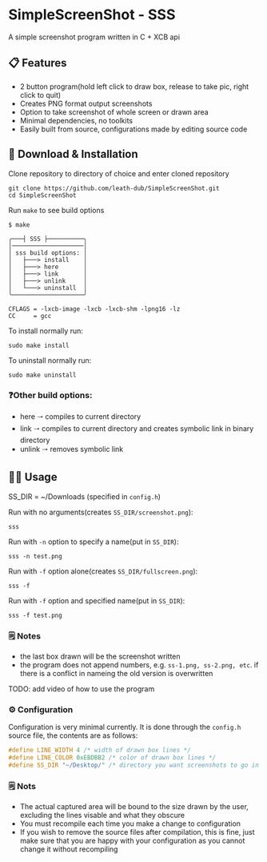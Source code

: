 # SimpleScreenShot - SSS

A simple screenshot program written in C + XCB api

## 📋 Features

+ 2 button program(hold left click to draw box, release to take pic, right click to quit)
+ Creates PNG format output screenshots
+ Option to take screenshot of whole screen or drawn area
+ Minimal dependencies, no toolkits
+ Easily built from source, configurations made by editing source code

## 🚀 Download & Installation

Clone repository to directory of choice and enter cloned repository
```shell
git clone https://github.com/leath-dub/SimpleScreenShot.git
cd SimpleScreenShot
```
Run ``make`` to see build options
```shell
$ make

╭───┤ SSS ├──────────╮
│────────────────────│
│ sss build options: │
│   ├───> install    │
│   ├───> here       │
│   ├───> link       │
│   ├───> unlink     │
│   └───> uninstall  │
╰────────────────────╯

CFLAGS = -lxcb-image -lxcb -lxcb-shm -lpng16 -lz
CC     = gcc

```
To install normally run:
```shell
sudo make install
```
To uninstall normally run:
```shell
sudo make uninstall
```
### ❓Other build options:

+ here 🠒 compiles to current directory
+ link 🠒 compiles to current directory and creates symbolic link in binary directory
+ unlink 🠒 removes symbolic link

## 🏃‍♂️ Usage

SS_DIR = ~/Downloads (specified in ``config.h``)

Run with no arguments(creates ``SS_DIR/screenshot.png``):
```shell
sss
```
Run with `-n` option to specify a name(put in ``SS_DIR``):
```shell
sss -n test.png
```
Run with `-f` option alone(creates ``SS_DIR/fullscreen.png``):
```shell
sss -f
```
Run with `-f` option and specified name(put in ``SS_DIR``):
```shell
sss -f test.png
```

### 🗒️ Notes

+ the last box drawn will be the screenshot written
+ the program does not append numbers, e.g. ``ss-1.png, ss-2.png, etc``.
if there is a conflict in nameing the old version is overwritten

TODO: add video of how to use the program

### ⚙️ Configuration

Configuration is very minimal currently. It is done through the ``config.h``
source file, the contents are as follows:
```c
#define LINE_WIDTH 4 /* width of drawn box lines */
#define LINE_COLOR 0xEBDBB2 /* color of drawn box lines */
#define SS_DIR "~/Desktop/" /* directory you want screenshots to go in */
```

### 🗒️ Nots

+ The actual captured area will be bound to the size drawn by the user, excluding
the lines visable and what they obscure
+ You must recompile each time you make a change to configuration
+ If you wish to remove the source files after compilation, this is fine,
just make sure that you are happy with your configuration as you cannot change
it without recompiling

